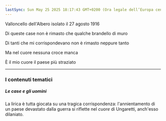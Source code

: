 ```yaml
---
lastSync: Sun May 25 2025 18:17:43 GMT+0200 (Ora legale dell’Europa centrale)
---
```

Valloncello dell'Albero isolato il 27 agosto 1916

Di queste case
non è rimasto
che qualche
brandello di muro

Di tanti
che mi corrispondevano
non è rimasto
neppure tanto

Ma nel cuore
nessuna croce manca

È il mio cuore
il paese più straziato

---
### I contenuti tematici
##### Le case e gli uomini
La lirica è tutta giocata su una tragica corrispondenza: l'annientamento di un paese devastato dalla guerra si riflette nel *cuore* di Ungaretti, anch'esso dilaniato.